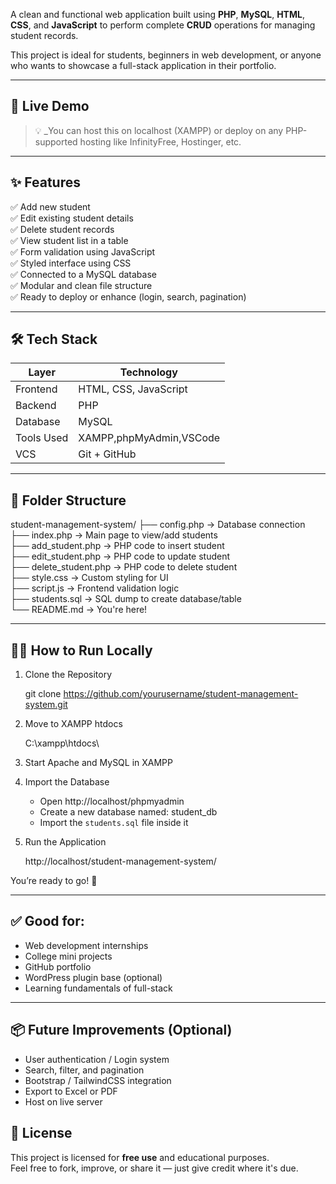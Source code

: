 A clean and functional web application built using **PHP**, **MySQL**, **HTML**, **CSS**, and **JavaScript** to perform complete **CRUD** operations for managing student records.

This project is ideal for students, beginners in web development, or anyone who wants to showcase a full-stack application in their portfolio.

---

## 🚀 Live Demo

> 💡 _You can host this on localhost (XAMPP) or deploy on any PHP-supported hosting like InfinityFree, Hostinger, etc.

---

## ✨ Features

✅ Add new student  
✅ Edit existing student details  
✅ Delete student records  
✅ View student list in a table  
✅ Form validation using JavaScript  
✅ Styled interface using CSS  
✅ Connected to a MySQL database  
✅ Modular and clean file structure  
✅ Ready to deploy or enhance (login, search, pagination)

---

## 🛠️ Tech Stack

| Layer      | Technology             |
|------------|------------------------|
| Frontend   | HTML, CSS, JavaScript  |
| Backend    | PHP                    |
| Database   | MySQL                  |
| Tools Used | XAMPP,phpMyAdmin,VSCode|
| VCS        | Git + GitHub           |

---

## 📁 Folder Structure

student-management-system/
├── config.php             → Database connection  
├── index.php              → Main page to view/add students  
├── add_student.php        → PHP code to insert student  
├── edit_student.php       → PHP code to update student  
├── delete_student.php     → PHP code to delete student  
├── style.css              → Custom styling for UI  
├── script.js              → Frontend validation logic  
├── students.sql           → SQL dump to create database/table  
└── README.md              → You're here!

---

## 🧑‍💻 How to Run Locally

1. Clone the Repository

   git clone https://github.com/yourusername/student-management-system.git

2. Move to XAMPP htdocs

   C:\\xampp\\htdocs\\

3. Start Apache and MySQL in XAMPP

4. Import the Database

   - Open http://localhost/phpmyadmin
   - Create a new database named: student_db
   - Import the `students.sql` file inside it

5. Run the Application

   http://localhost/student-management-system/

You’re ready to go! 🎉

---

## ✅ Good for:

- Web development internships  
- College mini projects  
- GitHub portfolio  
- WordPress plugin base (optional)  
- Learning fundamentals of full-stack

---

## 📦 Future Improvements (Optional)

- User authentication / Login system  
- Search, filter, and pagination  
- Bootstrap / TailwindCSS integration  
- Export to Excel or PDF  
- Host on live server

## 📄 License

This project is licensed for **free use** and educational purposes.  
Feel free to fork, improve, or share it — just give credit where it's due.

